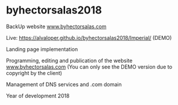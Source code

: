 # byhectorsalas2018
BackUp website www.byhectorsalas.com 

Live: https://alvaloper.github.io/byhectorsalas2018/Imperial/ (DEMO)

Landing page implementation

Programming, editing and publication of the website www.byhectorsalas.com (You can only see the DEMO version due to copyright by the client)

Management of DNS services and .com domain

Year of development 2018
